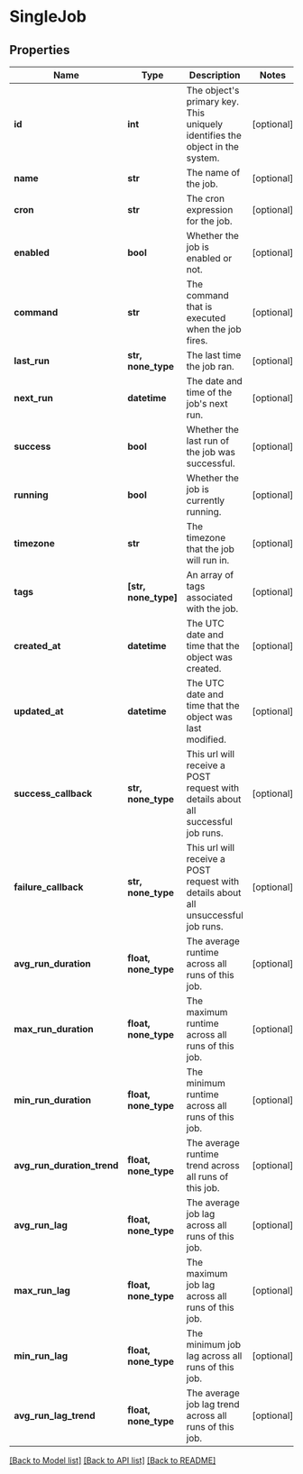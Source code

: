 # SingleJob


## Properties
Name | Type | Description | Notes
------------ | ------------- | ------------- | -------------
**id** | **int** | The object&#39;s primary key. This uniquely identifies the object in the system. | [optional] 
**name** | **str** | The name of the job. | [optional] 
**cron** | **str** | The cron expression for the job. | [optional] 
**enabled** | **bool** | Whether the job is enabled or not. | [optional] 
**command** | **str** | The command that is executed when the job fires. | [optional] 
**last_run** | **str, none_type** | The last time the job ran. | [optional] 
**next_run** | **datetime** | The date and time of the job&#39;s next run. | [optional] 
**success** | **bool** | Whether the last run of the job was successful. | [optional] 
**running** | **bool** | Whether the job is currently running. | [optional] 
**timezone** | **str** | The timezone that the job will run in. | [optional] 
**tags** | **[str, none_type]** | An array of tags associated with the job. | [optional] 
**created_at** | **datetime** | The UTC date and time that the object was created. | [optional] 
**updated_at** | **datetime** | The UTC date and time that the object was last modified. | [optional] 
**success_callback** | **str, none_type** | This url will receive a POST request with details about all successful job runs. | [optional] 
**failure_callback** | **str, none_type** | This url will receive a POST request with details about all unsuccessful job runs. | [optional] 
**avg_run_duration** | **float, none_type** | The average runtime across all runs of this job. | [optional] 
**max_run_duration** | **float, none_type** | The maximum runtime across all runs of this job. | [optional] 
**min_run_duration** | **float, none_type** | The minimum runtime across all runs of this job. | [optional] 
**avg_run_duration_trend** | **float, none_type** | The average runtime trend across all runs of this job. | [optional] 
**avg_run_lag** | **float, none_type** | The average job lag across all runs of this job. | [optional] 
**max_run_lag** | **float, none_type** | The maximum job lag across all runs of this job. | [optional] 
**min_run_lag** | **float, none_type** | The minimum job lag across all runs of this job. | [optional] 
**avg_run_lag_trend** | **float, none_type** | The average job lag trend across all runs of this job. | [optional] 

[[Back to Model list]](../README.md#documentation-for-models) [[Back to API list]](../README.md#documentation-for-api-endpoints) [[Back to README]](../README.md)


